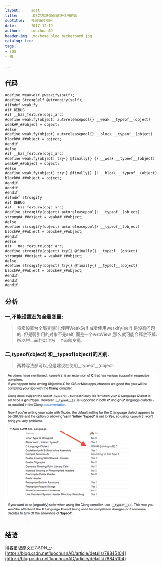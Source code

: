 ```yaml
---
layout:     post
title:      iOS之解决强弱循环引用的宏
subtitle:   强弱循环引用
date:       2017-12-19
author:     LuochuanAD
header-img: img/home_blog_background.jpg
catalog: true
tags:
- iOS 
- 宏

---
```


## 代码

```
#define WeakSelf @weakify(self);
#define StrongSelf @strongify(self);
#ifndef weakify
#if DEBUG
#if __has_feature(objc_arc)
#define weakify(object) autoreleasepool{} __weak __typeof__(object) weak##_##object = object;
#else
#define weakify(object) autoreleasepool{} __block __typeof__(object) block##_##object = object;
#endif
#else
#if __has_feature(objc_arc)
#define weakify(object) try{} @finally{} {} __weak __typeof__(object) weak##_##object = object;
#else
#define weakify(object) try{} @finally{} {} __block __typeof__(object) block##_##object = object;
#endif
#endif
#endif
#ifndef strongify
#if DEBUG
#if __has_feature(objc_arc)
#define strongify(object) autoreleasepool{} __typeof__(object) strong##_##object = weak##_##object;
#else
#define strongify(object) autoreleasepool{} __typeof__(object) block##_##object = block##_##object;
#endif
#else
#if __has_feature(objc_arc)
#define strongify(object) try{} @finally{} __typeof__(object) strong##_##object = weak##_##object;
#else
#define strongify(object) try{} @finally{} __typeof__(object) block##_##object = block##_##object;
#endif
#endif
#endif

```

## 分析

### 一,不能设置宏为全局变量: 

>将宏设置为全局变量时,使用WeakSelf 或者使用weakify(self) 是没有问题的.  但是弱引用的对象不是self, 而是一个webView ,那么就可能会释放不掉.
所以将上面的宏作为一个局部变量.


### 二,__typeof(object) 和__typeof__(object)的区别. 

>两种写法都可以,但是建议宏使用__typeof__(object)

![](https://raw.githubusercontent.com/LuochuanAD/BlogSourceImage/master/BlogSourceImage/BlogSourceImages1/31.png)


## 结语



博客旧版原文在CSDN上:[https://blog.csdn.net/luochuanAD/article/details/78845104](https://blog.csdn.net/luochuanAD/article/details/78845104) 





